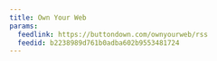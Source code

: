 ```yaml
---
title: Own Your Web
params:
  feedlink: https://buttondown.com/ownyourweb/rss
  feedid: b2238989d761b0adba602b9553481724
---
```

